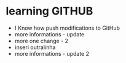 # learning GITHUB
- I Know how push modifications to GitHub
- more informations - update 
- more one change - 2
- inseri outralinha
- more informations - update 2
